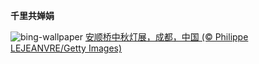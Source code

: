 
**千里共婵娟**

![bing-wallpaper](https://www.bing.com/th?id=OHR.AnshunBridge_ZH-CN8392458102_1920x1080.jpg)
[安顺桥中秋灯展，成都，中国 (© Philippe LEJEANVRE/Getty Images)](https://www.bing.com/search?q=%E4%B8%AD%E7%A7%8B%E8%8A%82&amp;form=hpcapt&amp;mkt=zh-cn)
  
